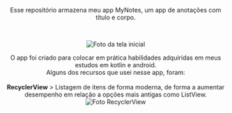 <p size="18" align="center">Esse repositório armazena meu app MyNotes, um app de anotações com título e corpo.</p>
<br>
<p align="center"><img src="https://user-images.githubusercontent.com/11887846/179074250-841e7d97-5c56-4f14-ac6e-b361a974997f.png"
 alt="Foto da tela inicial" align=middle></p>

 <p align="center">O app foi criado para colocar em prática habilidades adquiridas em meus estudos em kotlin e android.<br>
 Alguns dos recursos que usei nesse app, foram: <br><br>
 <b>RecyclerView</b> > Listagem de itens de forma moderna, de forma a aumentar desempenho em relação a opções mais antigas como ListView. <br>
 <img src="https://user-images.githubusercontent.com/11887846/179085833-a3b2e5df-086f-47d9-8e1c-2fd84e28b17c.png"
 alt="Foto RecyclerView" align=middle></p>
 </p>
